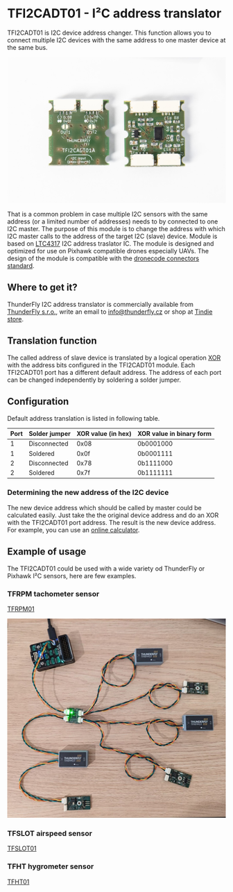 # TFI2CADT01 - I²C address translator

TFI2CADT01 is I2C device address changer. This function allows you to connect multiple I2C devices with the same address to one master device at the same bus.

![TFI2CADT01A PCB design](/doc/img/TFI2CADT01A_booth_sides.jpg)

That is a common problem in case multiple I2C sensors with the same address (or a limited number of addresses) needs to by connected to one I2C master. The purpose of this module is to change the address with which I2C master calls to the address of the target I2C (slave) device.
Module is based on [LTC4317](https://www.analog.com/media/en/technical-documentation/data-sheets/4317fa.pdf) I2C address traslator IC.
The module is designed and optimized for use on Pixhawk compatible drones especially UAVs. The design of the module is compatible with the [dronecode connectors standard](https://github.com/pixhawk/Pixhawk-Standards/blob/master/DS-009%20Pixhawk%20Connector%20Standard.pdf).



## Where to get it?

ThunderFly I2C address translator is commercially available from [ThunderFly s.r.o.](https://www.thunderfly.cz/), write an email to info@thunderfly.cz or shop at [Tindie store](https://www.tindie.com/products/thunderfly/tfi2cadt01-i2c-address-translator/).


## Translation function

The called address of slave device is translated by a logical operation [XOR](https://en.wikipedia.org/wiki/Bitwise_operation#XOR) with the address bits configured in the TFI2CADT01 module. Each TFI2CADT01 port has a different default address. The address of each port can be changed independently by soldering a solder jumper.

## Configuration

Default address translation is listed in following table.

| Port | Solder jumper | XOR value (in hex) | XOR value in binary form | 
|---|---|---|---|
| 1 | Disconnected | 0x08 | 0b0001000 |
| 1 | Soldered     | 0x0f | 0b0001111 |
| 2 | Disconnected | 0x78 | 0b1111000 |
| 2 | Soldered     | 0x7f | 0b1111111 |

### Determining the new address of the I2C device

The new device address which should be called by master could be calculated easily. Just take the the original device address and do an XOR with the TFI2CADT01 port address.  The result is the new device address. For example, you can use an [online calculator](https://xor.pw/). 

## Example of usage

The TFI2CADT01 could be used with a wide variety od ThunderFly or Pixhawk I²C sensors, here are few examples. 

### TFRPM tachometer sensor

[TFRPM01](https://github.com/ThunderFly-aerospace/TFRPM01)

![TFI2CADT01A using multiple sensors](/doc/img/TFI2CADT01_multi_TFRPM01.jpg)


### TFSLOT airspeed sensor

[TFSLOT01](https://github.com/ThunderFly-aerospace/TFSLOT01)

### TFHT hygrometer sensor

[TFHT01](https://github.com/ThunderFly-aerospace/TFHT01)


